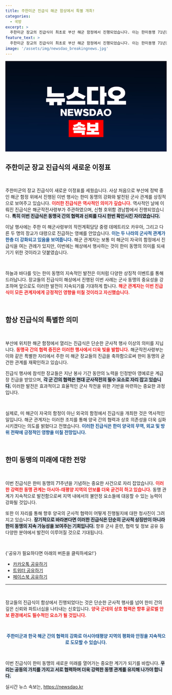 ```yaml
---
title: 주한미군 진급식 해군 함상에서 특별 개최!
categories:
  - 국방
excerpt: >
  주한미군 장교의 진급식이 최초로 부산 해군 함정에서 진행되었습니다. 이는 한미동맹 71년을 기념하며 양국의 관계 발전을 상징하는 역사적인 순간입니다.
feature_text: >
  주한미군 장교의 진급식이 최초로 부산 해군 함정에서 진행되었습니다. 이는 한미동맹 71년을 기념하며 양국의 관계 발전을 상징하는 역사적인 순간입니다.
image: '/assets/img/newsdao_breakingnews.jpg'
---
```


<p><img src="/assets/img/newsdao_breakingnews.jpg" alt="pcversion 속보" /></p>

<h2 data-ke-size="size26">주한미군 장교 진급식의 새로운 이정표</h2>

<p data-ke-size="size16">&nbsp;</p>

<p>주한미군의 장교 진급식이 새로운 이정표를 세웠습니다. 사상 처음으로 부산에 정박 중인 해군 함정 위에서 진행된 이번 행사는 한미 동맹의 강화와 발전된 군사 관계를 상징적으로 보여주고 있습니다. <b><span style="color: #ee2323;">이러한 진급식은 역사적인 의미가 깊습니다.</span></b> 역사적인 날에 이뤄진 진급식은 해군작전사령부가 주관하였으며, 신형 호위함 경남함에서 진행되었습니다. <b><span style="background-color: #21538527;">특히 이번 진급식은 동맹국 간의 협력과 신뢰를 다시 한번 확인시킨 자리였습니다.</span></b></p>

<p>이날 행사에는 주한 미 해군사령부의 작전계획담당 중령 데메트리오 카우아, 그리고 다른 두 명의 장교가 대령으로 진급하는 영예를 안았습니다. <b><span style="color: #1a5490;">이는 두 나라의 군사적 관계가 한층 더 강화되고 있음을 보여줍니다.</span></b> 해군 관계자는 보통 미 해군이 자국의 함정에서 진급식을 여는 관례가 있지만, 이번에는 해상에서 행사하는 것이 한미 동맹의 의미를 되새기기 위한 것이라고 덧붙였습니다.</p>

<p data-ke-size="size16">&nbsp;</p>

<p>하늘과 바다를 잇는 한미 동맹의 지속적인 발전은 이처럼 다양한 상징적 이벤트를 통해 드러납니다. 장교들의 진급식이 해상에서 진행된 이번 사례는 군사 동맹의 중요성을 강조하며 앞으로도 이러한 발전이 지속되기를 기대하게 합니다. <b><span style="color: #ee2323;">해군 관계자는 이번 진급식이 모든 관계자에게 긍정적인 영향을 미칠 것이라고 자신했습니다.</span></b> </p>

<p data-ke-size="size16">&nbsp;</p>

<h2 data-ke-size="size26">함상 진급식의 특별한 의미</h2>

<p data-ke-size="size16">&nbsp;</p>

<p>부산에 위치한 해군 함정에서 열리는 진급식은 단순한 군사적 행사 이상의 의미를 지닙니다. <b><span style="color: #ee2323;">동맹국 간의 협력 증진은 이러한 행사에서 더욱 빛을 발합니다.</span></b> 해군작전사령부는 이와 같은 특별한 자리에서 주한 미 해군 장교들의 진급을 축하함으로써 한미 동맹의 굳건한 관계를 재확인하고 있습니다.</p>

<p>진급식 행사에 참석한 장교들은 지난 봉사 기간 동안의 노력을 인정받아 영예로운 계급장 진급을 받았으며, <b><span style="background-color: #21538527;">각 군 간의 협력은 현대 군사작전의 필수 요소로 자리 잡고 있습니다.</span></b> 이러한 발전은 효과적이고 효율적인 군사 작전을 위한 기반을 마련하는 중요한 과정입니다. </p>

<p data-ke-size="size16">&nbsp;</p>

<p>실제로, 미 해군이 자국의 함정이 아닌 외국의 함정에서 진급식을 개최한 것은 역사적인 일입니다. 해군 관계자는 이러한 조치를 통해 양국 간의 협력과 상호 의존성을 더욱 심화시키겠다는 의도를 밝혔다고 전했습니다. <b><span style="color: #1a5490;">이러한 진급식은 한미 양국의 무역, 외교 및 방위 전략에 긍정적인 영향을 미칠 전망입니다.</span></b></p>

<p data-ke-size="size16">&nbsp;</p>

<h2 data-ke-size="size26">한미 동맹의 미래에 대한 전망</h2>

<p data-ke-size="size16">&nbsp;</p>

<p>이번 진급식은 한미 동맹의 71주년을 기념하는 중요한 사건으로 자리 잡았습니다. <b><span style="color: #ee2323;">이러한 강력한 동맹 관계는 아시아-태평양 지역의 안보를 더욱 굳건히 하고 있습니다.</span></b> 동맹 관계가 지속적으로 발전함으로써 지역 내에서의 불안정 요소들에 대응할 수 있는 능력이 강화될 것입니다.</p>

<p>또한 이 자리를 통해 향후 양국의 군사적 협력이 어떻게 진행될지에 대한 청사진이 그려지고 있습니다. <b><span style="background-color: #21538527;">장기적으로 바라본다면 이러한 진급식은 단순히 군사적 상징만이 아니라 한미 동맹의 지속 가능성을 보여주는 기회입니다.</span></b> 향후 군사 훈련, 협력 및 정보 공유 등 다양한 분야에서 발전이 이루어질 것으로 기대됩니다.</p>

<p data-ke-size="size16">&nbsp;</p>

<p>{'공유가 필요하다면 아래의 버튼을 클릭하세요!'}</p>

<ul>
<li><a href="https://kakao.com">카카오톡 공유하기</a></li>
<li><a href="https://twitter.com">트위터 공유하기</a></li>
<li><a href="https://facebook.com">페이스북 공유하기</a></li>
</ul>

<hr>

<p data-ke-size="size16">&nbsp;</p> 

<p>장교들의 진급식이 함상에서 진행되었다는 것은 단순한 군사적 행사를 넘어 한미 간의 깊은 신뢰와 파트너십을 나타내는 신호입니다. <b><span style="color: #ee2323;">양국 군대의 상호 협력은 향후 글로벌 안보 환경에서도 필수적인 요소가 될 것입니다.</span></b></p>

<p data-ke-size="size16">&nbsp;</p> 

<div style="text-align: center;">
<b><span style="color: #1a5490;">주한미군과 한국 해군 간의 협력의 강화로 아시아태평양 지역의 평화와 안정을 지속적으로 도모할 수 있습니다.</span></b>
</div>

<p data-ke-size="size16">&nbsp;</p> 

<p>이번 진급식이 한미 동맹의 새로운 미래를 열어가는 중요한 계기가 되기를 바랍니다. <b><span style="background-color: #21538527;">우리는 공동의 가치를 가지고 서로 협력하며 더욱 강력한 동맹 관계를 유지해 나가야 합니다.</span></b></p>
실시간 뉴스 속보는, <a href="https://newsdao.kr" rel="dofollow">https://newsdao.kr</a>


